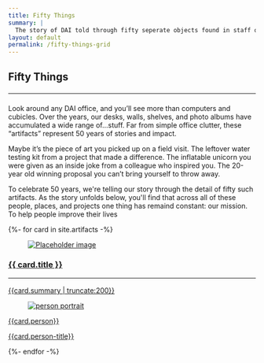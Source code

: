 ```yaml
---
title: Fifty Things
summary: |
  The story of DAI told through fifty seperate objects found in staff offices around the globe. 
layout: default
permalink: /fifty-things-grid
--- 
```

<section class="feature-wrap section">
  <div class="feature container">
    <div class="dai-box">
      <h1 class="title is-size-4-mobile is-size-2-desktop">
        Fifty Things
        <hr class="bar">
      </h1>
      <div class="feature--detail">
        <p>Look around any DAI office, and you’ll see more than computers and cubicles. Over the years, our desks, walls, shelves, and photo albums have accumulated a wide range of…stuff. Far from simple office clutter, these “artifacts” represent 50 years of stories and impact.</p> 
        <p>Maybe it’s the piece of art you picked up on a field visit. The leftover water testing kit from a project that made a difference. The inflatable unicorn you were given as an inside joke from a colleague who inspired you. The 20-year old winning proposal you can’t bring yourself to throw away. </p>
        <p>To celebrate 50 years, we're telling our story through the detail of fifty such artifacts. As the story unfolds below, you'll find that across all of these people, places, and projects one thing has remaind constant: our mission. To help people improve their lives</p>
      </div>
    </div>
  </div>
</section>
<section class="section fifty-section">
  <div class="container fifty-things">
  {%- for card in site.artifacts -%}
  <a href="{{card.url}}">
    <div class="card card-grid">
      <div class="front">
        <div class="card-image">
          <figure class="image is-4by4">
            <img src="{{card.image}}" alt="Placeholder image">
          </figure>
        </div>
      </div>
      <div class="back">
        <div class="card-content">
          <div class="content">
          <h3 class="title is-4">{{ card.title }}<hr class="bar"></h3>
            {{card.summary | truncate:200}}
          </div>
          <div class="media attribution">
            <div class="media-left">
              <figure class="image is-48x48">
                <img src="{{card.person-image}}" alt="person portrait">
              </figure>
            </div>
            <div class="media-content">
              <p class="title is-5">{{card.person}}</p>
              <p class="subtitle is-6">{{card.person-title}}</p>
            </div>
          </div>
        </div>
      </div>
    </div>
  </a>
  {%- endfor -%}
  </div>
</section>
<script>
$(".card-grid").flip({
          trigger: 'hover'
        });

        $(".flip-btn").click(function(){
          $(this).closest(".card-grid").flip(true);
        });

        $(".unflip-btn").click(function(){
          $(this).closest(".card-grid").flip(false);
        });
</script>